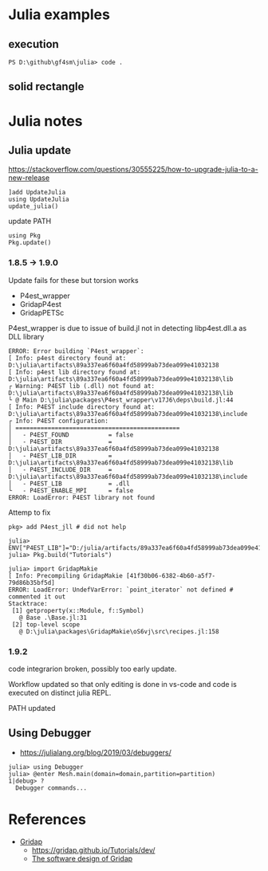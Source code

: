 # Julia examples

## execution
```
PS D:\github\gf4sm\julia> code .
```
## solid rectangle

# Julia notes
## Julia update
https://stackoverflow.com/questions/30555225/how-to-upgrade-julia-to-a-new-release
```
]add UpdateJulia
using UpdateJulia
update_julia()
```
update PATH
```
using Pkg
Pkg.update()
```
### 1.8.5 -> 1.9.0
Update fails for these but torsion works
 * P4est_wrapper
 * GridapP4est
 * GridapPETSc

 P4est_wrapper is due to issue of build.jl not in detecting libp4est.dll.a as DLL library
 ```
 ERROR: Error building `P4est_wrapper`:
[ Info: p4est directory found at: D:\julia\artifacts\89a337ea6f60a4fd58999ab73dea099e41032138
[ Info: p4est lib directory found at: D:\julia\artifacts\89a337ea6f60a4fd58999ab73dea099e41032138\lib
┌ Warning: P4EST lib (.dll) not found at: D:\julia\artifacts\89a337ea6f60a4fd58999ab73dea099e41032138\lib
└ @ Main D:\julia\packages\P4est_wrapper\v17J6\deps\build.jl:44
[ Info: P4EST include directory found at: D:\julia\artifacts\89a337ea6f60a4fd58999ab73dea099e41032138\include
┌ Info: P4EST configuration:
│ ==============================================
│   - P4EST_FOUND           = false
│   - P4EST_DIR             = D:\julia\artifacts\89a337ea6f60a4fd58999ab73dea099e41032138
│   - P4EST_LIB_DIR         = D:\julia\artifacts\89a337ea6f60a4fd58999ab73dea099e41032138\lib
│   - P4EST_INCLUDE_DIR     = D:\julia\artifacts\89a337ea6f60a4fd58999ab73dea099e41032138\include
│   - P4EST_LIB             = .dll
└   - P4EST_ENABLE_MPI      = false
ERROR: LoadError: P4EST library not found
```

Attemp to fix
```
pkg> add P4est_jll # did not help

julia> ENV["P4EST_LIB"]="D:/julia/artifacts/89a337ea6f60a4fd58999ab73dea099e41032138/lib/libp4est.dll.a"
julia> Pkg.build("Tutorials")

julia> import GridapMakie
[ Info: Precompiling GridapMakie [41f30b06-6382-4b60-a5f7-79d86b35bf5d]
ERROR: LoadError: UndefVarError: `point_iterator` not defined # commented it out
Stacktrace:
 [1] getproperty(x::Module, f::Symbol)
   @ Base .\Base.jl:31
 [2] top-level scope
   @ D:\julia\packages\GridapMakie\oS6vj\src\recipes.jl:158
```

### 1.9.2
code integrarion broken, possibly too early update. 

Workflow updated so that only editing is done in vs-code and code is executed on distinct julia REPL.

PATH updated

## Using Debugger
 * https://julialang.org/blog/2019/03/debuggers/

```
julia> using Debugger
julia> @enter Mesh.main(domain=domain,partition=partition)
1|debug> ?
  Debugger commands...
```


# References
 * [Gridap](https://github.com/gridap/Gridap.jl)
   * https://gridap.github.io/Tutorials/dev/
   * [The software design of Gridap](https://arxiv.org/pdf/2109.12818v1.pdf)

